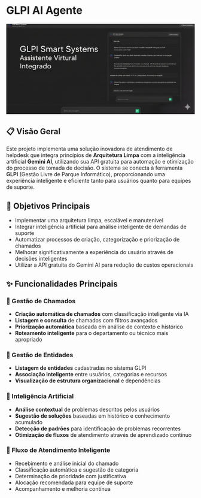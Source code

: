 # GLPI AI Agente

<center>

![Project Banner](./web/assets//readme//Generated.png)

</center>

<!-- Implementando arquitetura limpa no projeto com inteligência artificial Gemini AI, utilizando sua API gratuita para tomada de decisão em atendimento de helpdesk com a ferramenta GLPI. O sistema executará criação de chamados, listagem de chamados, listagem de entidades, entre outras funcionalidades, conforme o atendimento ao usuário. A IA realizará decisões inteligentes para proporcionar a melhor experiência ao usuário. -->

## 📋 Visão Geral

Este projeto implementa uma solução inovadora de atendimento de helpdesk que integra princípios de **Arquitetura Limpa** com a inteligência artificial **Gemini AI**, utilizando sua API gratuita para automação e otimização do processo de tomada de decisão. O sistema se conecta à ferramenta **GLPI** (Gestão Livre de Parque Informático), proporcionando uma experiência inteligente e eficiente tanto para usuários quanto para equipes de suporte.

## 🎯 Objetivos Principais

- Implementar uma arquitetura limpa, escalável e manutenível
- Integrar inteligência artificial para análise inteligente de demandas de suporte
- Automatizar processos de criação, categorização e priorização de chamados
- Melhorar significativamente a experiência do usuário através de decisões inteligentes
- Utilizar a API gratuita do Gemini AI para redução de custos operacionais

## ✨ Funcionalidades Principais

### 📝 Gestão de Chamados
- **Criação automática de chamados** com classificação inteligente via IA
- **Listagem e consulta** de chamados com filtros avançados
- **Priorização automática** baseada em análise de contexto e histórico
- **Roteamento inteligente** para o departamento ou técnico mais apropriado

### 🏢 Gestão de Entidades
- **Listagem de entidades** cadastradas no sistema GLPI
- **Associação inteligente** entre usuários, categorias e recursos
- **Visualização de estrutura organizacional** e dependências

### 🤖 Inteligência Artificial
- **Análise contextual** de problemas descritos pelos usuários
- **Sugestão de soluções** baseadas em histórico e conhecimento acumulado
- **Detecção de padrões** para identificação de problemas recorrentes
- **Otimização de fluxos** de atendimento através de aprendizado contínuo

### 🔄 Fluxo de Atendimento Inteligente
- Recebimento e análise inicial do chamado
- Classificação automática e sugestão de categoria
- Determinação de prioridade com justificativa
- Alocação recomendada para equipe de suporte
- Acompanhamento e melhoria contínua

